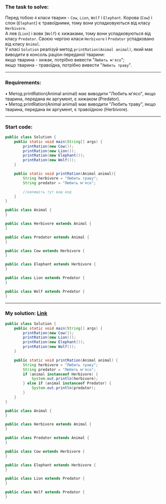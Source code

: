 ### **The task to solve:**  

Перед тобою `4` класи тварин - `Cow`, `Lion`, `Wolf` і `Elephant`. Корова (`Cow`) і слон (`Elephant`) є травоїдними, тому вони успадковуються від класу `Herbivore`.  
А лев (`Lion`) і вовк (`Wolf`) є хижаками, тому вони успадковуються від класу `Predator`. Своєю чергою класи `Herbivore` і `Predator` успадковано від класу `Animal`.  
У класі `Solution` реалізуй метод `printRation(Animal animal)`, який має виводити в консоль раціон переданої тварини:  
якщо тварина - хижак, потрібно вивести "`Любить м'ясо`";  
якщо тварина - травоїдна, потрібно вивести "`Любить траву`".

---

### **Requirements:**  

• Метод printRation(Animal animal) має виводити "Любить м'ясо", якщо тварина, передана як аргумент, є хижаком (Predator).  
• Метод printRation(Animal animal) має виводити "Любить траву", якщо тварина, передана як аргумент, є травоїдною (Herbivore).

---

### **Start code:**  

```java
public class Solution {
    public static void main(String[] args) {
        printRation(new Cow());
        printRation(new Lion());
        printRation(new Elephant());
        printRation(new Wolf());
    }

    public static void printRation(Animal animal){
        String herbivore = "Любить траву";
        String predator = "Любить м'ясо";

        //напишіть тут ваш код
    }
}
```

```java
public class Animal {
}
```

```java
public class Herbivore extends Animal {
}
```

```java
public class Predator extends Animal {
}
```

```java
public class Cow extends Herbivore {
}
```

```java
public class Elephant extends Herbivore {
}
```

```java
public class Lion extends Predator {
}
```

```java
public class Wolf extends Predator {
}
```

---

### **My solution: [Link](./src/)**  

```java
public class Solution {
    public static void main(String[] args) {
        printRation(new Cow());
        printRation(new Lion());
        printRation(new Elephant());
        printRation(new Wolf());
    }

    public static void printRation(Animal animal) {
        String herbivore = "Любить траву";
        String predator = "Любить м'ясо";
        if (animal instanceof Herbivore) {
            System.out.println(herbivore);
        } else if (animal instanceof Predator) {
            System.out.println(predator);
        }
    }
}
```

```java
public class Animal {
}
```

```java
public class Herbivore extends Animal {
}
```

```java
public class Predator extends Animal {
}
```

```java
public class Cow extends Herbivore {
}
```

```java
public class Elephant extends Herbivore {
}
```

```java
public class Lion extends Predator {
}
```

```java
public class Wolf extends Predator {
}
```
